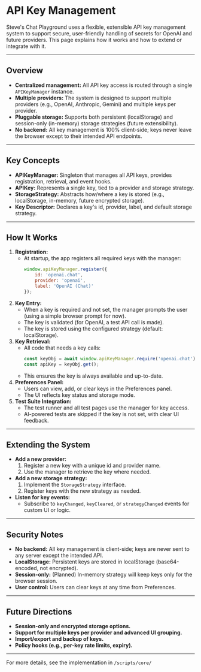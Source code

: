 # API Key Management

Steve's Chat Playground uses a flexible, extensible API key management system to support secure, user-friendly handling of secrets for OpenAI and future providers. This page explains how it works and how to extend or integrate with it.

---

## Overview

- **Centralized management:** All API key access is routed through a single `APIKeyManager` instance.
- **Multiple providers:** The system is designed to support multiple providers (e.g., OpenAI, Anthropic, Gemini) and multiple keys per provider.
- **Pluggable storage:** Supports both persistent (localStorage) and session-only (in-memory) storage strategies (future extensibility).
- **No backend:** All key management is 100% client-side; keys never leave the browser except to their intended API endpoints.

---

## Key Concepts

- **APIKeyManager:** Singleton that manages all API keys, provides registration, retrieval, and event hooks.
- **APIKey:** Represents a single key, tied to a provider and storage strategy.
- **StorageStrategy:** Abstracts how/where a key is stored (e.g., localStorage, in-memory, future encrypted storage).
- **Key Descriptor:** Declares a key's id, provider, label, and default storage strategy.

---

## How It Works

1. **Registration:**
   - At startup, the app registers all required keys with the manager:
     ```js
     window.apiKeyManager.register({
         id: 'openai.chat',
         provider: 'openai',
         label: 'OpenAI (Chat)'
     });
     ```
2. **Key Entry:**
   - When a key is required and not set, the manager prompts the user (using a simple browser prompt for now).
   - The key is validated (for OpenAI, a test API call is made).
   - The key is stored using the configured strategy (default: localStorage).
3. **Key Retrieval:**
   - All code that needs a key calls:
     ```js
     const keyObj = await window.apiKeyManager.require('openai.chat');
     const apiKey = keyObj.get();
     ```
   - This ensures the key is always available and up-to-date.
4. **Preferences Panel:**
   - Users can view, add, or clear keys in the Preferences panel.
   - The UI reflects key status and storage mode.
5. **Test Suite Integration:**
   - The test runner and all test pages use the manager for key access.
   - AI-powered tests are skipped if the key is not set, with clear UI feedback.

---

## Extending the System

- **Add a new provider:**
  1. Register a new key with a unique id and provider name.
  2. Use the manager to retrieve the key where needed.
- **Add a new storage strategy:**
  1. Implement the `StorageStrategy` interface.
  2. Register keys with the new strategy as needed.
- **Listen for key events:**
  - Subscribe to `keyChanged`, `keyCleared`, or `strategyChanged` events for custom UI or logic.

---

## Security Notes

- **No backend:** All key management is client-side; keys are never sent to any server except the intended API.
- **LocalStorage:** Persistent keys are stored in localStorage (base64-encoded, not encrypted).
- **Session-only:** (Planned) In-memory strategy will keep keys only for the browser session.
- **User control:** Users can clear keys at any time from Preferences.

---

## Future Directions

- **Session-only and encrypted storage options.**
- **Support for multiple keys per provider and advanced UI grouping.**
- **Import/export and backup of keys.**
- **Policy hooks (e.g., per-key rate limits, expiry).**

---

For more details, see the implementation in `/scripts/core/` 